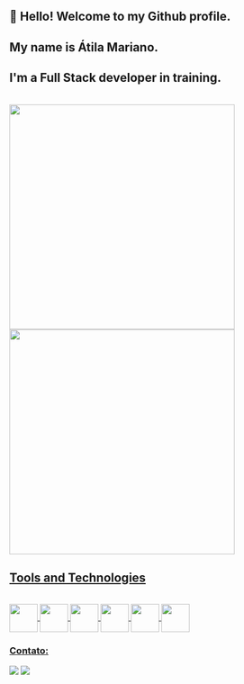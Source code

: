 ## 👋 Hello! Welcome to my Github profile.
## My name is Átila Mariano.

## I'm a Full Stack developer in training.
          
<div><br>
     <a href="https://github.com/atilamariano">
     <img  width="400em" src="https://github-readme-stats.vercel.app/api?username=atilamariano&show_icons=true&theme=dracula&include_all_commits=true&count_private=true"/>
     <img  width="400em" src="https://github-readme-stats.vercel.app/api/top-langs/?username=atilamariano&layout=compact&langs_count=7&theme=dracula"/>
</div>           
          
## Tools and Technologies

<div style="display: inline_block"><br>
       <img align="center" src="https://cdn.jsdelivr.net/gh/devicons/devicon/icons/javascript/javascript-original.svg" width="50" height="50"/> 
       <img align="center" src="https://cdn.jsdelivr.net/gh/devicons/devicon/icons/html5/html5-original.svg" width="50" height="50"/>
       <img align="center" src="https://cdn.jsdelivr.net/gh/devicons/devicon/icons/css3/css3-original.svg" width="50" height="50"/>
       <img align="center" src="https://cdn.jsdelivr.net/gh/devicons/devicon/icons/nodejs/nodejs-plain.svg" width="50" height="50"/>
       <img align="center" src="https://cdn.jsdelivr.net/gh/devicons/devicon/icons/vscode/vscode-original-wordmark.svg" width="50" height="50"/>
       <img align="center" src="https://cdn.jsdelivr.net/gh/devicons/devicon/icons/git/git-original.svg" width="50" height="50"/>   
</div>       

### Contato:

<div>
      <a href = "mailto:contato@atilamariano27@gmail.com"><img src="https://img.shields.io/badge/Gmail-D14836?style=for-the-badge&logo=gmail&logoColor=white" target="_blank"></a>
      <a href="https://www.linkedin.com/in/atilamariano" target="_blank"><img src="https://img.shields.io/badge/-LinkedIn-%230077B5?style=for-the-badge&logo=linkedin&logoColor=white" target="_blank"></a>   
</div>
